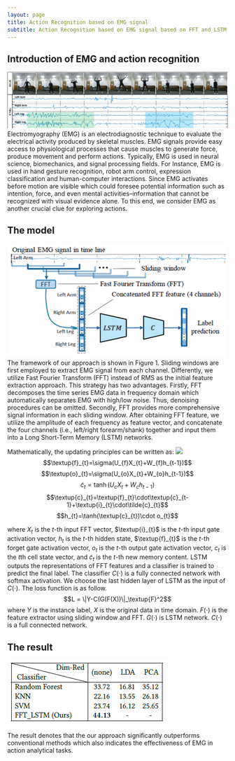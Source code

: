 ```yaml
---
layout: page
title: Action Recognition based on EMG signal
subtitle: Action Recognition based on EMG signal based on FFT and LSTM
---
```


## Introduction of EMG and action recognition 
![avatar](/projects/EMG/EMG_explain.png)
Electromyography (EMG) is an electrodiagnostic technique to evaluate the electrical activity produced by skeletal muscles. EMG signals provide easy access to physiological processes that cause muscles to generate force, produce movement and perform actions. Typically, EMG is used in neural science, biomechanics, and signal processing fields. For Instance, EMG is used in hand gesture recognition, robot arm control, expression classification and human-computer interactions. Since EMG activates before motion are visible which could foresee potential information such as intention, force, and even mental activities–information that cannot be recognized with visual evidence alone. To this end, we consider EMG as another crucial clue for exploring actions.

## The model
![avatar](/projects/EMG/EMG_model.png)
The framework of our approach is shown in Figure 1. Sliding windows are first employed to extract EMG signal from each channel. Differently, we utilize Fast Fourier Transform (FFT) instead of RMS as the initial feature extraction approach. This strategy has two advantages. Firstly, FFT decomposes the time series EMG data in frequency domain which automatically separates EMG with high/low noise. Thus, denoising procedures can be omitted. Secondly, FFT provides more comprehensive signal information in each sliding window. After obtaining FFT feature, we utilize the amplitude of each frequency as feature vector, and concatenate the four channels (i.e., left/right forearm/shank) together and input them into a Long Short-Term Memory (LSTM) networks.

Mathematically, the updating principles can be written as:
<img src="http://www.forkosh.com/mathtex.cgi? $$\textup{i}_{t}=\sigma(U_{i}X_{t}+W_{i}h_{t-1})$$">
$$\textup{f}_{t}=\sigma(U_{f}X_{t}+W_{f}h_{t-1})$$
$$\textup{o}_{t}=\sigma(U_{o}X_{t}+W_{o}h_{t-1})$$
$$\tilde{c}_{t}=\tanh(U_{c}X_{t}+W_{c}h_{t-1})$$
$$\textup{c}_{t}=\textup{f}_{t}\cdot\textup{c}_{t-1}+\textup{i}_{t}\cdot\tilde{c}_{t}$$
$$h_{t}=\tanh(\textup{c}_{t})\cdot o_{t}$$

where $X_{t}$ is the $t$-th input FFT vector, $\textup{i}_{t}$ is the $t$-th input gate activation vector, $h_{t}$ is the $t$-th hidden state, $\textup{f}_{t}$ is the $t$-th forget gate activation vector, $o_{t}$ is the $t$-th output gate activation vector, $c_{t}$ is the $t$th cell state vector, and $\tilde{c}_{t}$ is the $t$-th new memory content. 
LSTM outputs the representations of FFT features and a classifier is trained to predict the final label. The classifier $C(\cdot)$ is a fully connected network with softmax activation. We choose the last hidden layer of LSTM as the input of $C(\cdot)$. The loss function is as follow.
$$L = \|Y-C(G(F(X))\|_\textup{F}^2$$
where $Y$ is the instance label, $X$ is the original data in time domain. $F(\cdot)$ is the feature extractor using sliding window and FFT. $G(\cdot)$ is LSTM network. $C(\cdot)$ is a full connected network.

## The result
![avatar](/projects/EMG/EMG_result_2.png)

The result denotes that the our approach significantly outperforms conventional methods which also indicates the effectiveness of EMG in action analytical tasks.
